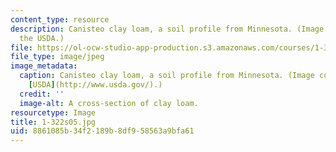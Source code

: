 ```yaml
---
content_type: resource
description: Canisteo clay loam, a soil profile from Minnesota. (Image courtesy of
  the USDA.)
file: https://ol-ocw-studio-app-production.s3.amazonaws.com/courses/1-322-soil-behavior-spring-2005/8861085b34f2189b8df958563a9bfa61_1-322s05.jpg
file_type: image/jpeg
image_metadata:
  caption: Canisteo clay loam, a soil profile from Minnesota. (Image courtesy of the
    [USDA](http://www.usda.gov/).)
  credit: ''
  image-alt: A cross-section of clay loam.
resourcetype: Image
title: 1-322s05.jpg
uid: 8861085b-34f2-189b-8df9-58563a9bfa61
---
```

